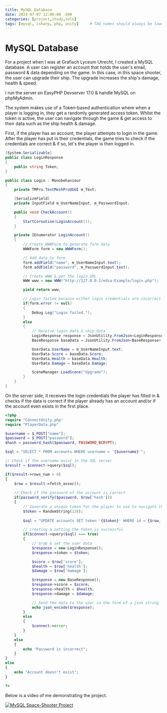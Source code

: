 ```yaml
---
title: MySQL Database
date: 2024-07-07 12:00:00 -500
categories: [project,study,solo]
tags: [mysql, csharp, php, unity]     # TAG names should always be lowercase
---
```


# MySQL Database

For a project when I was at Grafisch Lyceum Utrecht, I created a MySQL database. A user can register an account that holds the user's email, password & data depending on the game. In this case, in this space shooter, the user can upgrade their ship. The upgrade increases the ship's damage, health & speed.

I run the server on EasyPHP Devserver 17.0 & handle MySQL on phpMyAdmin.

The system makes use of a Token-based authentication where when a player is logging in, they get a randomly generated access token. Whilst the token is active, the user can navigate through the game & get access to their data such as the ship health & damage.

First, if the player has an account, the player attempts to login in the game. After the player has put in their credentials, the game tries to check if the credentials are correct & if so, let's the player is then logged in.

```C#
[System.Serializable]
public class LoginResponse
{
    public string Token;
}

public class Login : Monobehaviour
{
    private TMPro.TextMeshProUGUI m_Text;

    [SerializeField]
    private InputField m_UserNameInput, m_PasswordInput;

    public void CheckAccount()
    {
        StartCoroutine(LoginAccount());
    }

    private IEnumerator LoginAccount()
    {
        // Create WWWForm to generate form data
        WWWForm form = new WWWForm();

        // Add data to form
        form.addField("name", m_UserNameInput.text);
        form.addField("password", m_PasswordInput.text);

        // Create WWW & get the login URL
        WWW www = new WWW("http://127.0.0.1/edsa-Example/login.php");

        yield return www;

        // Login failed because either login credentials are incorrect or server is down.
        if(form.error != null)
        {
            Debug.Log("Login failed.");
        }
        else
        {
            // Receive login data & ship data
            LoginResponse response = JsonUtility.FromJson<LoginResponse>(www.text);
            BaseResponse baseData = JsonUtility.FromJson<BaseResponse>(www.text);

            UserData.UserName = m_UserNameInput.text;
            UserData.Score = baseData.Score;
            UserData.Health = baseData.Health;
            UserData.Damage = baseData.Damage;

            SceneManager.LoadScene("Upgrade");
        }
    }
}
```

On the server side, it receives the login credentials the player has filled in & checks if the data is correct if the player already has an account and/or if the account even exists in the first place.

```php
<?php
require "ConnectUnity.php"
require "PlayerData.php"

$username = $_POST["name"];
$password = $_POST["password"];
$hash = password_hash($password, PASSWORD_BCRYPT);

$sql = "SELECT * FROM accounts WHERE username = '{$username}'";

// Check if the username exist in the SQL server
$result = $connect->query($sql);

if($result->rows_num > 0)
{
    $row = $result->fetch_assoc();
    
    // Check if the password of the account is correct
    if(password_verify($password, $row['hash']))
    {
        // Generate a unique token for the player to use to navigate the game
        $token = RandomString(128);
        
        $sql = "UPDATE accounts SET token '{$token}' WHERE id = {$row, ['id']}";

        // creating & setting the token is successful
        if($connect->query($sql) === true)
        {
            // Grab & set the user data
            $response = new LoginResponse();
            $response->token = $token;

            $score = $row['score'];
            $health = $row['health'];
            $damage = $row['damage'];

            $response = new BaseResponse();
            $response->score = $score;
            $response->health = $health;
            $response->damage = $damage;

            // Send the data to the user in the form of a json string
            echo json_encode($response);
        }
        else
        {
            $connect->error;
        }
    }
    else
    {
        echo "Password is incorrect";
    }
}
else
{
    echo "Account doesn't exist";
}

?>
```

Below is a video of me demonstrating the project.

[![MySQL Space-Shooter Project](https://img.youtube.com/vi/zpE9lKieaoU&t=2s/0.jpg)](https://www.youtube.com/watch?v=zpE9lKieaoU&t=2s "MySQL, login, save player data & space shooter")
